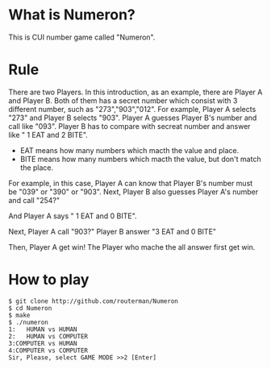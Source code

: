 What is Numeron?
=======

This is CUI number game called "Numeron".

Rule
=======

  There are two Players.
  In this introduction, as an example, there are Player A and Player B.
  Both of them has a secret number which consist with 3 different number, such as "273","903","012".
  For example, Player A selects "273" and Player B selects "903".
  Player A guesses Player B's number and call like "093".
  Player B has to compare with secreat number and answer like " 1 EAT and 2 BITE".
  
  - EAT means how many numbers which macth the value and place.
  - BITE means how many numbers which macth the value, but don't match the place.
  
  For example, in this case, Player A can know that Player B's number must be "039" or "390" or "903".
  Next, Player B also guesses Player A's number and call "254?"
  
  And Player A says " 1 EAT and 0 BITE".
  
  Next, Player A call "903?"
  Player B answer "3 EAT and 0 BITE"
  
  Then, Player A get win!
  The Player who mache the all answer first get win.
  

How to play
=======

    $ git clone http://github.com/routerman/Numeron 
    $ cd Numeron 
    $ make 
    $ ./numeron 
    1:   HUMAN vs HUMAN 
    2:   HUMAN vs COMPUTER 
    3:COMPUTER vs HUMAN 
    4:COMPUTER vs COMPUTER 
    Sir, Please, select GAME MODE >>2 [Enter] 
  
